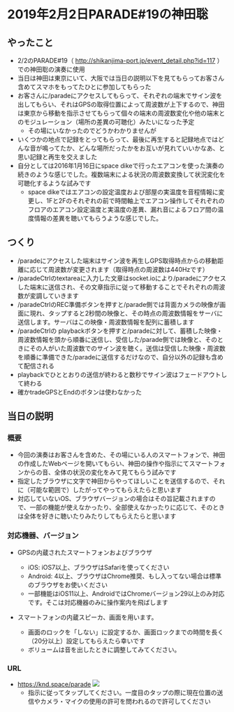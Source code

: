 # 2019年2月2日PARADE#19の神田聡



## やったこと

- 2/2のPARADE#19（ http://shikanjima-port.jp/event_detail.php?id=117 ）での神田聡の演奏に使用
- 当日は神田は東京にいて、大阪では当日の説明以下を見てもらってお客さん含めてスマホをもってたひとに参加してもらった
- お客さんに/paradeにアクセスしてもらって、それぞれの端末でサイン波を出してもらい、それはGPSの取得位置によって周波数が上下するので、神田は東京から移動を指示させてもらって個々の端末の周波数変化や他の端末とのモジュレーション（場所の差異の可聴化）みたいになった予定
  - その場にいなかったのでどうかわかりませんが
- いくつかの地点で記録をとってもらって、最後に再生すると記録地点ではどんな音が鳴ってたか、どんな場所だったかをお互いが見れていいかなあ、と思い記録と再生を交えました
- 自分としては2016年1月16日にspace dikeで行ったエアコンを使った演奏の続きのような感じでした。複数端末による状況の周波数変換して状況変化を可聴化するような試みです
  - space dikeではエアコンの設定温度および部屋の実温度を音程情報に変更し、1Fと2Fのそれぞれの前で時間軸上でエアコン操作してそれぞれのフロアのエアコン設定温度と実温度の差異、漏れ音によるフロア間の温度情報の差異を聴いてもらうような感じでした。

## つくり

- /paradeにアクセスした端末はサイン波を再生しGPS取得時点からの移動距離に応じて周波数が変更されます（取得時点の周波数は440Hzです）
- /paradeCtrlのtextareaに入力した文章はsocket.ioにより/paradeにアクセスした端末に送信され、その文章指示に従って移動することでそれぞれの周波数が変調していきます
- /paradeCtrlのREC準備ボタンを押すと/parade側では背面カメラの映像が画面に現れ、タップすると2秒間の映像と、その時点の周波数情報をサーバに送信します。サーバはこの映像・周波数情報を配列に蓄積します
- /paradeCtrlの playbackボタンを押すと/paradeに対して、蓄積した映像・周波数情報を頭から順番に送信し、受信した/parade側では映像と、そのときにその人がいた周波数でのサイン波を聴く。送信は受信した映像・周波数を順番に準備できた/paradeに送信するだけなので、自分以外の記録も含めて配信される
- playbackでひととおりの送信が終わると数秒でサイン波はフェードアウトして終わる
- 確かtradeGPSとEndのボタンは使わなかった



## 当日の説明

### 概要

* 今回の演奏はお客さんを含めた、その場にいる人のスマートフォンで、神田の作成したWebページを開いてもらい、神田の操作や指示にてスマートフォンからの音、全体の状況の変化をみて見てもらう試みです
* 指定したブラウザに文字で神田からやってほしいことを送信するので、それに（可能な範囲で）したがってやってもらえたらと思います
* 対応していないOS、ブラウザバージョンの場合はその旨記載されますので、一部の機能が使えなかったり、全部使えなかったりに応じて、そのときは全体を好きに聴いたりみたりしてもらえたらと思います

### 対応機器、バージョン

* GPSの内蔵されたスマートフォンおよびブラウザ
    * iOS: iOS7以上、ブラウザはSafariを使ってください
    * Android: 4以上、ブラウザはChrome推奨、もし入ってない場合は標準のブラウザをお使いください
    * 一部機能はiOS11以上、AndroidではChromeバージョン29以上のみ対応です。そこは対応機器のみに操作案内を飛ばします

* スマートフォンの内蔵スピーカ、画面を用います。
    * 画面のロックを「しない」に設定するか、画面ロックまでの時間を長く（20分以上）設定してもらえたら幸いです
    * ボリュームは音を出したときに調整してみてください。



### URL

* https://knd.space/parade  ![](https://i.imgur.com/qXFsfko.png)
    * 指示に従ってタップしてください。一度目のタップの際に現在位置の送信やカメラ・マイクの使用の許可を問われるので許可してください
